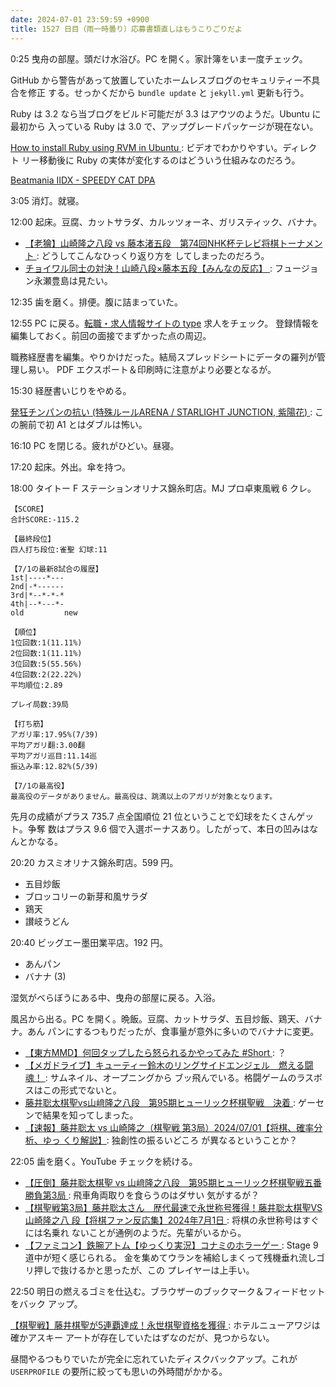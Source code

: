 ```yaml
---
date: 2024-07-01 23:59:59 +0900
title: 1527 日目（雨一時曇り）応募書類直しはもうこりごりだよ
---
```


0:25 曳舟の部屋。頭だけ水浴び。PC を開く。家計簿をいま一度チェック。

GitHub から警告があって放置していたホームレスブログのセキュリティー不具合を修正
する。せっかくだから `bundle update` と `jekyll.yml` 更新も行う。

Ruby は 3.2 なら当ブログをビルド可能だが 3.3 はアウツのようだ。Ubuntu に最初から
入っている Ruby は 3.0 で、アップグレードパッケージが現在ない。

[How to install Ruby using RVM in Ubuntu
](https://www.youtube.com/watch?v=pkdhgQ1t6ag): ビデオでわかりやすい。ディレクト
リー移動後に Ruby の実体が変化するのはどういう仕組みなのだろう。

[Beatmania IIDX - SPEEDY CAT DPA](https://www.youtube.com/watch?v=H_WPU5RkQrc)

3:05 消灯。就寝。

12:00 起床。豆腐、カットサラダ、カルッツォーネ、ガリスティック、バナナ。

* [【老獪】山崎隆之八段 vs 藤本渚五段　第74回NHK杯テレビ将棋トーナメント
  ](https://www.youtube.com/watch?v=ucGfop47TrE): どうしてこんなひっくり返り方を
  してしまったのだろう。
* [チョイワル同士の対決！山崎八段×藤本五段【みんなの反応】
  ](https://www.youtube.com/watch?v=s86TEL9ZC-M): フュージョン永瀬豊島は見たい。

12:35 歯を磨く。排便。腹に詰まっていた。

12:55 PC に戻る。[転職・求人情報サイトの type](https://type.jp/) 求人をチェック。
登録情報を編集しておく。前回の面接でまずかった点の周辺。

職務経歴書を編集。やりかけだった。結局スプレッドシートにデータの羅列が管理し易い。
PDF エクスポート＆印刷時に注意がより必要となるが。

15:30 経歴書いじりをやめる。

[発狂チンパンの抗い (特殊ルールARENA / STARLIGHT JUNCTION, 紫陽花)
](https://www.youtube.com/watch?v=DHRaFt927vU): この腕前で初 A1 とはダブルは怖い。

16:10 PC を閉じる。疲れがひどい。昼寝。

17:20 起床。外出。傘を持つ。

18:00 タイトー F ステーションオリナス錦糸町店。MJ プロ卓東風戦 6 クレ。

```text
【SCORE】
合計SCORE:-115.2

【最終段位】
四人打ち段位:雀聖 幻球:11

【7/1の最新8試合の履歴】
1st|----*---
2nd|-*------
3rd|*--*-*-*
4th|--*---*-
old         new

【順位】
1位回数:1(11.11%)
2位回数:1(11.11%)
3位回数:5(55.56%)
4位回数:2(22.22%)
平均順位:2.89

プレイ局数:39局

【打ち筋】
アガリ率:17.95%(7/39)
平均アガリ翻:3.00翻
平均アガリ巡目:11.14巡
振込み率:12.82%(5/39)

【7/1の最高役】
最高役のデータがありません。最高役は、跳満以上のアガリが対象となります。
```

先月の成績がプラス 735.7 点全国順位 21 位ということで幻球をたくさんゲット。争奪
数はプラス 9.6 個で入選ボーナスあり。したがって、本日の凹みはなんとかなる。

20:20 カスミオリナス錦糸町店。599 円。

* 五目炒飯
* ブロッコリーの新芽和風サラダ
* 鶏天
* 讃岐うどん

20:40 ビッグエー墨田業平店。192 円。

* あんパン
* バナナ (3)

湿気がべらぼうにある中、曳舟の部屋に戻る。入浴。

風呂から出る。PC を開く。晩飯。豆腐、カットサラダ、五目炒飯、鶏天、バナナ。あん
パンにするつもりだったが、食事量が意外に多いのでバナナに変更。

* [【東方MMD】何回タップしたら怒られるかやってみた #Short
  ](https://www.youtube.com/watch?v=7pjD3WvoLwo): ？
* [【メガドライブ】キューティー鈴木のリングサイドエンジェル　燃える闘魂！
  ](https://www.youtube.com/watch?v=whFYzAvGAao): サムネイル、オープニングから
  ブッ飛んでいる。格闘ゲームのラスボスはこの形式でないと。
* [藤井聡太棋聖vs山﨑隆之八段　第95期ヒューリック杯棋聖戦　決着
  ](https://www.youtube.com/watch?v=VN-okwItg1Q): ゲーセンで結果を知ってしまった。
* [【速報】藤井聡太 vs 山崎隆之（棋聖戦 第3局）2024/07/01【将棋、確率分析、ゆっ
  くり解説】](https://www.youtube.com/watch?v=jAUo1A966HU): 独創性の振るいどころ
  が異なるということか？

22:05 歯を磨く。YouTube チェックを続ける。

* [【圧倒】藤井聡太棋聖 vs 山﨑隆之八段　第95期ヒューリック杯棋聖戦五番勝負第3局
  ](https://www.youtube.com/watch?v=0oSPFqeLhY4): 飛車角両取りを食らうのはダサい
  気がするが？
* [【棋聖戦第3局】藤井聡太さん　歴代最速で永世称号獲得！藤井聡太棋聖VS山崎隆之八
  段【将棋ファン反応集】2024年7月1日
  ](https://www.youtube.com/watch?v=5y9cmYdQxBQ): 将棋の永世称号はすぐには名乗れ
  ないことが通例のようだ。先輩がいるから。
* [【ファミコン】鉄腕アトム【ゆっくり実況】コナミのホラーゲー
  ](https://www.youtube.com/watch?v=nUMJYH_Ri4c): Stage 9 道中が短く感じられる。
  金を集めてウランを補給しまくって残機垂れ流しゴリ押しで抜けるかと思ったが、この
  プレイヤーは上手い。

22:50 明日の燃えるゴミを仕込む。ブラウザーのブックマーク＆フィードセットをバック
アップ。

[【棋聖戦】藤井棋聖が5連覇達成！永世棋聖資格を獲得
](https://www.youtube.com/watch?v=FXyuuOYgu6Y): ホテルニューアワジは確かアスキー
アートが存在していたはずなのだが、見つからない。

昼間やるつもりでいたが完全に忘れていたディスクバックアップ。これが `USERPROFILE`
の要所に絞っても思いの外時間がかかる。
